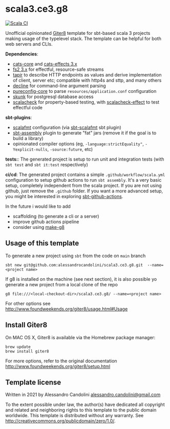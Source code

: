 # scala3.ce3.g8

[![Scala CI](https://github.com/alessandrocandolini/scala3.ce3.g8/actions/workflows/scala.yml/badge.svg)](https://github.com/alessandrocandolini/scala3.ce3.g8/actions/workflows/scala.yml)

Unofficial opinionated [Giter8][g8] template for sbt-based scala 3 projects making usage of the typelevel stack. The template can be helpful for both web servers and CLIs. 

**Dependencies**: 
* [cats-core](https://typelevel.org/cats/) and [cats-effects 3.x](https://typelevel.org/cats-effect/)
* [fs2 3.x](https://fs2.io/) for effectful, resource-safe streams 
* [tapir](https://tapir.softwaremill.com/en/latest/) to describe HTTP endpoints as values and derive implementation of client, server etc; compatible with http4s and sttp, and many others 
* [decline](https://ben.kirw.in/decline/) for command-line argument parsing 
* [pureconfig-core](https://pureconfig.github.io/) to parse `resources/application.conf` configuration 
* [skunk](https://github.com/tpolecat/skunk) for postgresql database access 
* [scalacheck](https://www.scalacheck.org/) for property-based testing, with [scalacheck-effect](https://github.com/typelevel/scalacheck-effect) to test effectful code 

**sbt-plugins**:  
* [scalafmt](https://scalameta.org/scalafmt/) configuration (via [sbt-scalafmt](https://github.com/scalameta/sbt-scalafmt) sbt plugin)
* [sbt-assembly](https://github.com/sbt/sbt-assembly) plugin to generate "fat" jars (remove it if the goal is to build a library)
* opinionated compiler options (eg, `-language:strictEquality"`, `-Yexplicit-nulls`, `-source:future`, etc) 

**tests:**: 
The generated project is setup to run unit and integration tests (with `sbt test` and `sbt it:test` respectively) 

**ci/cd**: 
The generated project contains a simple `.github/workflow/scala.yml` configuration to setup github actions to run `sbt assembly`. It's a very basic setup, completely independent from the scala project. If you are not using github, just remove the `.github` folder. If you want a more advanced setup, you might be interested in exploring [sbt-github-actions](https://github.com/djspiewak/sbt-github-actions). 

In the future i would like to add 
* scaffolding (to generate a cli or a server) 
* improve github actions pipeline
* consider using [make-g8](https://github.com/arturopala/make-it-g8)


## Usage of this template

To generate a new project using `sbt` from the code on `main` branch
```
sbt new git@github.com:alessandrocandolini/scala3.ce3.g8.git  --name=<project name>
```

If g8 is installed on the machine (see next section), it is also possible yo generate a new project from a local clone of the repo
```
g8 file:///<local-checkout-dir>/scala3.ce3.g8/ --name=<project name>
```

For other options see http://www.foundweekends.org/giter8/usage.html#Usage

## Install Giter8

On MAC OS X, Giter8 is available via the Homebrew package manager:
```
brew update
brew install giter8
```

For more options, refer to the original documentation http://www.foundweekends.org/giter8/setup.html

Template license
----------------
Written in 2021 by Alessandro Candolini alessandro.candolini@gmail.com

To the extent possible under law, the author(s) have dedicated all copyright and related
and neighboring rights to this template to the public domain worldwide.
This template is distributed without any warranty. See <http://creativecommons.org/publicdomain/zero/1.0/>.

[g8]: http://www.foundweekends.org/giter8/
